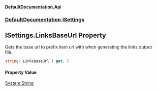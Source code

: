 #### [DefaultDocumentation\.Api](../../index.md 'index')
### [DefaultDocumentation](../../index.md#DefaultDocumentation 'DefaultDocumentation').[ISettings](index.md 'DefaultDocumentation\.ISettings')

## ISettings\.LinksBaseUrl Property

Gets the base url to prefix item url with when generating the links output file\.

```csharp
string? LinksBaseUrl { get; }
```

#### Property Value
[System\.String](https://learn.microsoft.com/en-us/dotnet/api/system.string 'System\.String')